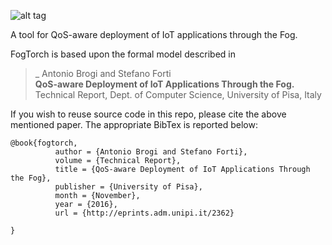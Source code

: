 ![alt tag](https://github.com/di-unipi-socc/FogTorch/blob/master/img/logo.png)

A tool for QoS-aware deployment of IoT applications through the Fog. 

FogTorch is based upon the formal model described in

>_ Antonio Brogi and Stefano Forti <br>
> **QoS-aware Deployment of IoT Applications Through the Fog.**
> Technical Report, Dept. of Computer Science, University of Pisa, Italy

If you wish to reuse source code in this repo, please cite the above mentioned paper. The appropriate BibTex is reported below:

```
@book{fogtorch,
          author = {Antonio Brogi and Stefano Forti},
          volume = {Technical Report},
          title = {QoS-aware Deployment of IoT Applications Through the Fog},
          publisher = {University of Pisa},
          month = {November},
          year = {2016},
          url = {http://eprints.adm.unipi.it/2362}
			 
}
```
